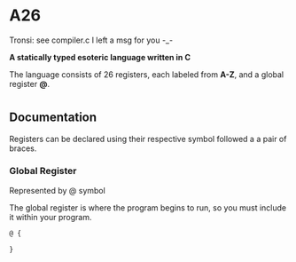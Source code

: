# A26

Tronsi: see compiler.c I left a msg for you -_-

**A statically typed esoteric language written in C**

The language consists of 26 registers, each labeled from **A-Z**, and a global register **@**.

#

## Documentation

Registers can be declared using their respective symbol followed a a pair of braces.

### Global Register

Represented by @ symbol

The global register is where the program begins to run, so you must include it within your program. 

```js
@ {

}
```


